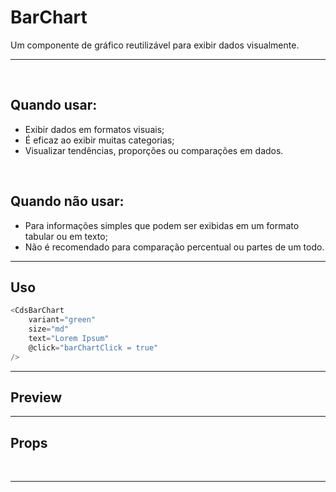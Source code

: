 # BarChart

Um componente de gráfico reutilizável para exibir dados visualmente.

---
<br>

## Quando usar:
- Exibir dados em formatos visuais;
- É eficaz ao exibir muitas categorias;
- Visualizar tendências, proporções ou comparações em dados.

<br>

## Quando não usar:
- Para informações simples que podem ser exibidas em um formato tabular ou em texto;
- Não é recomendado para comparação percentual ou partes de um todo.

---

## Uso

```js
<CdsBarChart
	variant="green"
	size="md"
	text="Lorem Ipsum"
	@click="barChartClick = true"
/>
```

---

## Preview

<PreviewBuilder
	:args
	:component="CdsBarChart"
/>

---

## Props

<APITable
	name="CdsBarChart"
	section="props"
/>
<br>

---

<script setup>
import { ref } from 'vue';
import CdsBarChart from '@/components/BarChart.vue';

const args = ref({
	labels: ['Janeiro','Fevereiro','Março', 'Abril', 'Maio'],
	variant: 'green',
	data: [
		{
			name: 'Ecocardiograma',
			datasets: [
				{
					label: 'Realizado',
					data: [50, 50, 50, 50, 50],
				},
				{
					label: 'Pendente',
					data: [200, 180, 250, 190, 280],
				},
				{
					label: 'Não realizado',
					data: [38, 84, 120, 90, 185],
				}
			]
		},
		{
			name: 'Raio-X',
			datasets: [
				{
					label: 'Realizado',
					data: [120, 220, 180, 320, 150],
				},
				{
					label: 'Pendente',
					data: [98, 145, 160, 190, 175],
				},
				{
					label: 'Não realizado',
					data: [49, 84, 120, 78, 130],
				}
			]
		},
		{
			name: 'Tomografia',
			datasets: [
				{
					label: 'Realizado',
					data: [55, 40, 33, 90, 120],
				},
				{
					label: 'Pendente',
					data: [25, 30, 90, 45, 20],
				},
				{
					label: 'Não realizado',
					data: [38, 84, 120, 90, 45],
				}
			]
		}
	],
	barWidth: 1,
});
</script>
